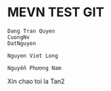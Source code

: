 # MEVN TEST GIT

```
Dang Tran Quyen
CuongNv
DatNguyen

Nguyen Viet Long

Nguyễn Phương Nam

```

Xin chao toi la Tan2
